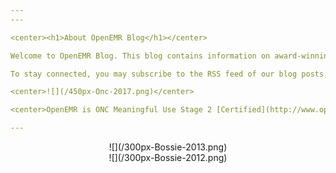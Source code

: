 ```yaml
---
---

<center><h1>About OpenEMR Blog</h1></center>

Welcome to OpenEMR Blog. This blog contains information on award-winning OpenEMR products and events, including OpenEMR open-source product announcements, community events, and community news.

To stay connected, you may subscribe to the RSS feed of our blog posts, or follow us on Twitter (@openemr). You are welcome to watch our software development and contribute to our project on Github (@openemr). For more information about OpenEMR, please visit our home page at https://www.open-emr.org.

<center>![](/450px-Onc-2017.png)</center>

<center>OpenEMR is ONC Meaningful Use Stage 2 [Certified](http://www.open-emr.org/wiki/images/0/04/OpenEMR_Complete_EHR_2014_Edition_Cert.pdf) as a Complete EHR.</center>

---
```


<center>![](/300px-Bossie-2013.png)</center>

<center>![](/300px-Bossie-2012.png)</center>
